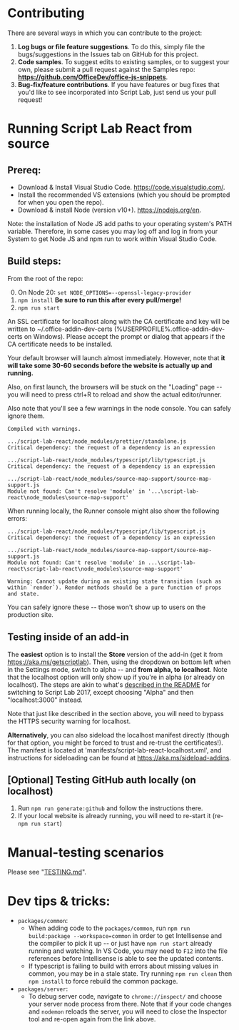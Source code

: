 # Contributing

There are several ways in which you can contribute to the project:

1. **Log bugs or file feature suggestions**. To do this, simply file the bugs/suggestions in the Issues tab on GitHub for this project.
2. **Code samples**. To suggest edits to existing samples, or to suggest your own, please submit a pull request against the Samples repo: **<https://github.com/OfficeDev/office-js-snippets>**.
3. **Bug-fix/feature contributions**. If you have features or bug fixes that you'd like to see incorporated into Script Lab, just send us your pull request!

# Running Script Lab React from source

## Prereq:

- Download & Install Visual Studio Code. <https://code.visualstudio.com/>.
- Install the recommended VS extensions (which you should be prompted for when you open the repo).
- Download & install Node (version v10+). <https://nodejs.org/en>.

Note: the installation of Node JS add paths to your operating system's PATH variable. Therefore, in some cases you may log off and log in from your System to get Node JS and npm run to work within Visual Studio Code.

## Build steps:

From the root of the repo:

0. On Node 20: `set NODE_OPTIONS=--openssl-legacy-provider`
1. `npm install` **Be sure to run this after every pull/merge!**
1. `npm run start`

An SSL certificate for localhost along with the CA certificate and key will be written to ~/.office-addin-dev-certs (%USERPROFILE%\.office-addin-dev-certs on Windows).
Please accept the prompt or dialog that appears if the CA certificate needs to be installed.

Your default browser will launch almost immediately. However, note that **it will take some 30-60 seconds before the website is actually up and running.**

Also, on first launch, the browsers will be stuck on the "Loading" page -- you will need to press ctrl+R to reload and show the actual editor/runner.

Also note that you'll see a few warnings in the node console. You can safely ignore them.

```
Compiled with warnings.

.../script-lab-react/node_modules/prettier/standalone.js
Critical dependency: the request of a dependency is an expression

.../script-lab-react/node_modules/typescript/lib/typescript.js
Critical dependency: the request of a dependency is an expression

.../script-lab-react/node_modules/source-map-support/source-map-support.js
Module not found: Can't resolve 'module' in '...\script-lab-react\node_modules\source-map-support'
```

When running locally, the Runner console might also show the following errors:

```
.../script-lab-react/node_modules/typescript/lib/typescript.js
Critical dependency: the request of a dependency is an expression

.../script-lab-react/node_modules/source-map-support/source-map-support.js
Module not found: Can't resolve 'module' in ...\script-lab-react\script-lab-react\node_modules\source-map-support'

Warning: Cannot update during an existing state transition (such as within `render`). Render methods should be a pure function of props and state.
```

You can safely ignore these -- those won't show up to users on the production site.

## Testing inside of an add-in

The **easiest** option is to install the **Store** version of the add-in (get it from <https://aka.ms/getscriptlab>). Then, using the dropdown on bottom left when in the Settings mode, switch to alpha -- and **from alpha, to localhost**. Note that the localhost option will only show up if you're in alpha (or already on localhost). The steps are akin to what's [described in the README](README.md#2017) for switching to Script Lab 2017, except choosing "Alpha" and then "localhost:3000" instead.

Note that just like described in the section above, you will need to bypass the HTTPS security warning for localhost.

**Alternatively**, you can also sideload the localhost manifest directly (though for that option, you might be forced to trust and re-trust the certificates!). The manifest is located at 'manifests/script-lab-react-localhost.xml', and instructions for sideloading can be found at <https://aka.ms/sideload-addins>.

## [Optional] Testing GitHub auth locally (on localhost)

1. Run `npm run generate:github` and follow the instructions there.
2. If your local website is already running, you will need to re-start it (re-`npm run start`)

# Manual-testing scenarios

Please see "[TESTING.md](TESTING.md)".

# Dev tips & tricks:

- `packages/common`:
  - When adding code to the `packages/common`, run `npm run build:package --workspace=common` in order to get Intellisense and the compiler to pick it up -- or just have `npm run start` already running and watching. In VS Code, you may need to `F12` into the file references before Intellisense is able to see the updated contents.
  - If typescript is failing to build with errors about missing values in common, you may be in a stale state. Try running `npm run clean` then `npm install` to force rebuild the common package.
- `packages/server`:
  - To debug server code, navigate to `chrome://inspect/` and choose your server node process from there. Note that if your code changes and `nodemon` reloads the server, you will need to close the Inspector tool and re-open again from the link above.
